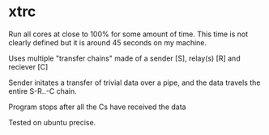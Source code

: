 xtrc
====

Run all cores at close to 100% for some amount of time. This time is not clearly
defined but it is around 45 seconds on my machine. 

Uses multiple "transfer chains" made of a sender [S], relay(s) [R] and reciever [C]

Sender initates a transfer of trivial data over a pipe, and the data travels
the entire S-R..-C chain. 

Program stops after all the Cs have received the data

Tested on ubuntu precise.
